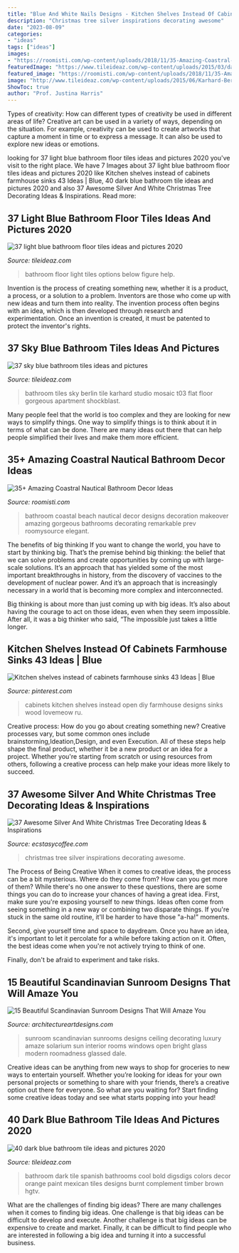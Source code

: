 ```yaml
---
title: "Blue And White Nails Designs - Kitchen Shelves Instead Of Cabinets Farmhouse Sinks 43 Ideas"
description: "Christmas tree silver inspirations decorating awesome"
date: "2023-08-09"
categories:
- "ideas"
tags: ["ideas"]
images:
- "https://roomisti.com/wp-content/uploads/2018/11/35-Amazing-Coastral-Nautical-Bathroom-Decor-Ideas-13.jpg"
featuredImage: "https://www.tileideaz.com/wp-content/uploads/2015/03/dark_blue_bathroom_tile_9.jpg"
featured_image: "https://roomisti.com/wp-content/uploads/2018/11/35-Amazing-Coastral-Nautical-Bathroom-Decor-Ideas-13.jpg"
image: "http://www.tileideaz.com/wp-content/uploads/2015/06/Karhard-Berlin-Flat-Blue-Bathroom-Mosaic-Tiles-Remodelista-01.jpg"
ShowToc: true
author: "Prof. Justina Harris"
---
```



Types of creativity: How can different types of creativity be used in different areas of life?
Creative art can be used in a variety of ways, depending on the situation. For example, creativity can be used to create artworks that capture a moment in time or to express a message. It can also be used to explore new ideas or emotions.

	

		
looking for 37 light blue bathroom floor tiles ideas and pictures 2020 you've visit to the right place. We have 7 Images about 37 light blue bathroom floor tiles ideas and pictures 2020 like Kitchen shelves instead of cabinets farmhouse sinks 43 Ideas | Blue, 40 dark blue bathroom tile ideas and pictures 2020 and also 37 Awesome Silver And White Christmas Tree Decorating Ideas &amp; Inspirations. Read more:
		
    
## 37 Light Blue Bathroom Floor Tiles Ideas And Pictures 2020

<img loading=lazy src="https://www.tileideaz.com/wp-content/uploads/2015/03/light_blue_bathroom_floor_tiles_4.jpg" onerror="this.onerror=null;this.src='https://tse2.mm.bing.net/th?id=OIP.jhuK8CMpT24knO84RN1VfgHaKQ&amp;pid=15.1';" alt="37 light blue bathroom floor tiles ideas and pictures 2020">

_Source: tileideaz.com_

>bathroom floor light tiles options below figure help. 

	

Invention is the process of creating something new, whether it is a product, a process, or a solution to a problem. Inventors are those who come up with new ideas and turn them into reality. The invention process often begins with an idea, which is then developed through research and experimentation. Once an invention is created, it must be patented to protect the inventor's rights.

    
## 37 Sky Blue Bathroom Tiles Ideas And Pictures

<img loading=lazy src="http://www.tileideaz.com/wp-content/uploads/2015/06/Karhard-Berlin-Flat-Blue-Bathroom-Mosaic-Tiles-Remodelista-01.jpg" onerror="this.onerror=null;this.src='https://tse4.mm.bing.net/th?id=OIP.KdxXbPvgAajoz_7RQpINtQHaE8&amp;pid=15.1';" alt="37 sky blue bathroom tiles ideas and pictures">

_Source: tileideaz.com_

>bathroom tiles sky berlin tile karhard studio mosaic t03 flat floor gorgeous apartment shockblast. 

	

Many people feel that the world is too complex and they are looking for new ways to simplify things. One way to simplify things is to think about it in terms of what can be done. There are many ideas out there that can help people simplified their lives and make them more efficient.

    
## 35+ Amazing Coastral Nautical Bathroom Decor Ideas

<img loading=lazy src="https://roomisti.com/wp-content/uploads/2018/11/35-Amazing-Coastral-Nautical-Bathroom-Decor-Ideas-13.jpg" onerror="this.onerror=null;this.src='https://tse3.mm.bing.net/th?id=OIP.zcqinCYIbSWxcgnGDMX9CwHaLH&amp;pid=15.1';" alt="35+ Amazing Coastral Nautical Bathroom Decor Ideas">

_Source: roomisti.com_

>bathroom coastal beach nautical decor designs decoration makeover amazing gorgeous bathrooms decorating remarkable prev roomysource elegant. 

	

The benefits of big thinking
If you want to change the world, you have to start by thinking big. That’s the premise behind big thinking: the belief that we can solve problems and create opportunities by coming up with large-scale solutions.
It’s an approach that has yielded some of the most important breakthroughs in history, from the discovery of vaccines to the development of nuclear power. And it’s an approach that is increasingly necessary in a world that is becoming more complex and interconnected.

Big thinking is about more than just coming up with big ideas. It’s also about having the courage to act on those ideas, even when they seem impossible. After all, it was a big thinker who said, “The impossible just takes a little longer.

    
## Kitchen Shelves Instead Of Cabinets Farmhouse Sinks 43 Ideas | Blue

<img loading=lazy src="https://i.pinimg.com/736x/c3/9a/ee/c39aee6c1e9dfc521b83eca3ad307711.jpg" onerror="this.onerror=null;this.src='https://tse1.mm.bing.net/th?id=OIP.rcaH_7h8oiu0uJv34btC5wAAAA&amp;pid=15.1';" alt="Kitchen shelves instead of cabinets farmhouse sinks 43 Ideas | Blue">

_Source: pinterest.com_

>cabinets kitchen shelves instead open diy farmhouse designs sinks wood lovemeow ru. 

	

Creative process: How do you go about creating something new?
Creative processes vary, but some common ones include brainstorming,Ideation,Design, and even Execution. All of these steps help shape the final product, whether it be a new product or an idea for a project. Whether you're starting from scratch or using resources from others, following a creative process can help make your ideas more likely to succeed.

    
## 37 Awesome Silver And White Christmas Tree Decorating Ideas &amp; Inspirations

<img loading=lazy src="https://i0.wp.com/www.ecstasycoffee.com/wp-content/uploads/2016/10/Silver-and-White-Christmas-Tree.jpg" onerror="this.onerror=null;this.src='https://tse4.mm.bing.net/th?id=OIP.0260ZyVdk8vFJpUypSPWtQHaJ4&amp;pid=15.1';" alt="37 Awesome Silver And White Christmas Tree Decorating Ideas &amp; Inspirations">

_Source: ecstasycoffee.com_

>christmas tree silver inspirations decorating awesome. 

	

The Process of Being Creative
When it comes to creative ideas, the process can be a bit mysterious. Where do they come from? How can you get more of them? While there's no one answer to these questions, there are some things you can do to increase your chances of having a great idea.
First, make sure you're exposing yourself to new things. Ideas often come from seeing something in a new way or combining two disparate things. If you're stuck in the same old routine, it'll be harder to have those "a-ha!" moments.

 Second, give yourself time and space to daydream. Once you have an idea, it's important to let it percolate for a while before taking action on it. Often, the best ideas come when you're not actively trying to think of one.

Finally, don't be afraid to experiment and take risks.

    
## 15 Beautiful Scandinavian Sunroom Designs That Will Amaze You

<img loading=lazy src="https://www.architectureartdesigns.com/wp-content/uploads/2016/03/10-630x906.jpg" onerror="this.onerror=null;this.src='https://tse2.mm.bing.net/th?id=OIP.rBjWPegE_ycZOm2CVdI-9AHaKp&amp;pid=15.1';" alt="15 Beautiful Scandinavian Sunroom Designs That Will Amaze You">

_Source: architectureartdesigns.com_

>sunroom scandinavian sunrooms designs ceiling decorating luxury amaze solarium sun interior rooms windows open bright glass modern roomadness glassed dale. 

	

Creative ideas can be anything from new ways to shop for groceries to new ways to entertain yourself. Whether you’re looking for ideas for your own personal projects or something to share with your friends, there’s a creative option out there for everyone. So what are you waiting for? Start finding some creative ideas today and see what starts popping into your head!

    
## 40 Dark Blue Bathroom Tile Ideas And Pictures 2020

<img loading=lazy src="https://www.tileideaz.com/wp-content/uploads/2015/03/dark_blue_bathroom_tile_9.jpg" onerror="this.onerror=null;this.src='https://tse1.mm.bing.net/th?id=OIP.kOf6ylnq8vgRVSHkgmnMFQHaJ3&amp;pid=15.1';" alt="40 dark blue bathroom tile ideas and pictures 2020">

_Source: tileideaz.com_

>bathroom dark tile spanish bathrooms cool bold digsdigs colors decor orange paint mexican tiles designs burnt complement timber brown hgtv. 

	

What are the challenges of finding big ideas?
There are many challenges when it comes to finding big ideas. One challenge is that big ideas can be difficult to develop and execute. Another challenge is that big ideas can be expensive to create and market. Finally, it can be difficult to find people who are interested in following a big idea and turning it into a successful business.


